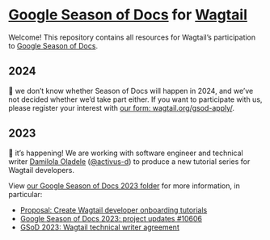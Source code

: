 # [Google Season of Docs](https://developers.google.com/season-of-docs/) for [Wagtail](https://wagtail.org/)

Welcome! This repository contains all resources for Wagtail’s participation to [Google Season of Docs](https://developers.google.com/season-of-docs/).

## 2024

👋 we don’t know whether Season of Docs will happen in 2024, and we’ve not decided whether we’d take part either. If you want to participate with us, please register your interest with [our form: wagtail.org/gsod-apply/](https://wagtail.org/gsod-apply/).

## 2023

🙌 it’s happening! We are working with software engineer and technical writer [Damilola Oladele](https://twitter.com/activus_d) ([@activus-d](https://github.com/activus-d)) to produce a new tutorial series for Wagtail developers.

View [our Google Season of Docs 2023 folder](./2023) for more information, in particular:

- [Proposal: Create Wagtail developer onboarding tutorials](./2023/proposal-create-wagtail-developer-onboarding-tutorials.md)
- [Google Season of Docs 2023: project updates #10606](https://github.com/wagtail/wagtail/discussions/10606)
- [GSoD 2023: Wagtail technical writer agreement](./2023/2023-technical-writer-agreement.md)
